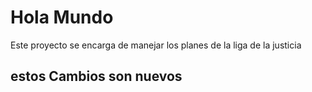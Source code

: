 # Hola Mundo

Este proyecto se encarga de manejar los planes de la liga de la justicia


## estos Cambios son nuevos 
